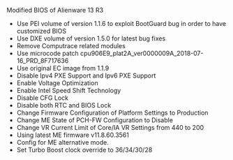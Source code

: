 Modified BIOS of Alienware 13 R3

- Use PEI volume of version 1.1.6 to exploit BootGuard bug in order to have customized BIOS
- Use DXE volume of version 1.5.0 for latest bug fixes
- Remove Computrace related modules
- Use microcode patch cpu906E9_plat2A_ver0000009A_2018-07-16_PRD_8F717636
- Use original EC image from 1.1.9
- Disable Ipv4 PXE Support and Ipv6 PXE Support
- Enable Voltage Optimization
- Enable Intel Speed Shift Technology
- Disable CFG Lock
- Disable both RTC and BIOS Lock
- Change Firmware Configuration of Platform Settings to Production
- Change ME State of PCH-FW Configuration to Disable
- Change VR Current Limit of Core/IA VR Settings from 440 to 200
- Using latest ME firmware v11.8.60.3561
- Config for ME alternative mode.
- Set Turbo Boost clock override to 36/34/30/28